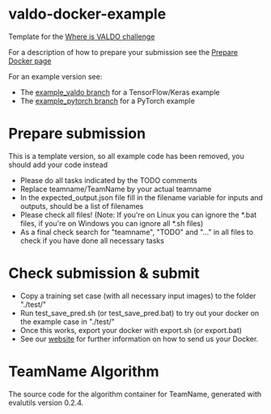 # valdo-docker-example

Template for the [Where is VALDO challenge](https://valdo.grand-challenge.org/)

For a description of how to prepare your submission see the [Prepare Docker page](https://valdo.grand-challenge.org/Docker/)

For an example version see:
- The [example_valdo branch](https://github.com/kimvwijnen/valdo-docker-template/tree/example_valdo) for a TensorFlow/Keras example
- The [example_pytorch branch](https://github.com/kimvwijnen/valdo-docker-template/tree/example_pytorch) for a PyTorch example


# Prepare submission

This is a template version, so all example code has been removed, you should add your code instead
- Please do all tasks indicated by the TODO comments
- Replace teamname/TeamName by your actual teamname
- In the expected_output.json file fill in the filename variable for inputs and outputs, should be a list of filenames
- Please check all files! (Note: If you're on Linux you can ignore the *.bat files, if you're on Windows you can ignore all *.sh files)
- As a final check search for "teamname", "TODO" and "..." in all files to check if you have done all necessary tasks

# Check submission & submit

- Copy a training set case (with all necessary input images) to the folder "./test/"
- Run test_save_pred.sh (or test_save_pred.bat) to try out your docker on the example case in "./test/"
- Once this works, export your docker with export.sh (or export.bat)
- See our [website](https://valdo.grand-challenge.org/Submission/) for further information on how to send us your Docker.


# TeamName Algorithm

The source code for the algorithm container for
TeamName, generated with
evalutils version 0.2.4.

